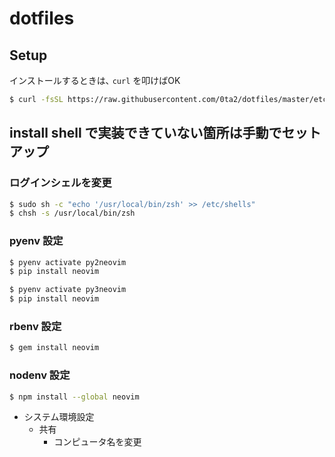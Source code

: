# dotfiles

## Setup
インストールするときは､ `curl` を叩けばOK

```bash
$ curl -fsSL https://raw.githubusercontent.com/0ta2/dotfiles/master/etc/install | bash
```

## install shell で実装できていない箇所は手動でセットアップ
### ログインシェルを変更

```bash
$ sudo sh -c "echo '/usr/local/bin/zsh' >> /etc/shells"
$ chsh -s /usr/local/bin/zsh
```

### pyenv 設定

```bash
$ pyenv activate py2neovim
$ pip install neovim

$ pyenv activate py3neovim
$ pip install neovim
```

### rbenv 設定

```bash
$ gem install neovim
```

### nodenv 設定

```bash
$ npm install --global neovim
```

- システム環境設定
  - 共有
    - コンピュータ名を変更

